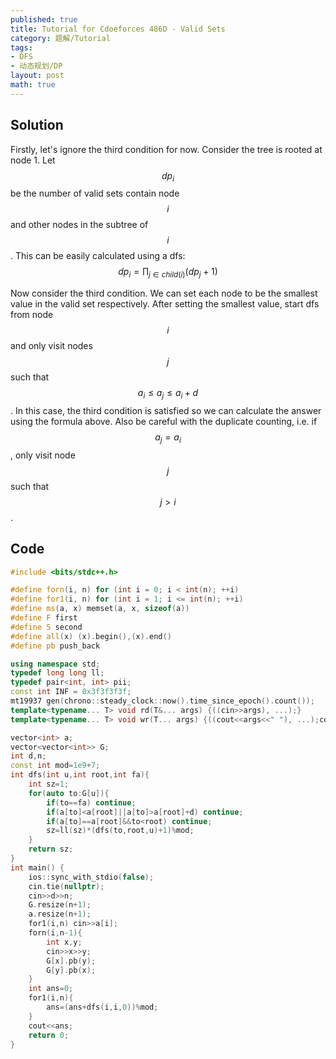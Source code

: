 ```yaml
---
published: true
title: Tutorial for Cdoeforces 486D - Valid Sets
category: 题解/Tutorial
tags:
- DFS
- 动态规划/DP
layout: post
math: true
---
```


<!-- more -->

## Solution

Firstly, let's ignore the third condition for now. Consider the tree is rooted at node 1. Let $$dp_i$$ be the number of valid sets contain node $$i$$ and other nodes in the subtree of $$i$$. This can be easily calculated using a dfs: $$dp_i=\prod_{j\in child(i)}(dp_j+1)$$

Now consider the third condition. We can set each node to be the smallest value in the valid set respectively. After setting the smallest value, start dfs from node $$i$$ and only visit nodes $$j$$ such that $$a_i\leq a_j \leq a_i+d$$. In this case, the third condition is satisfied so we can calculate the answer using the formula above. Also be careful with the duplicate counting, i.e. if $$a_j=a_i$$, only visit node $$j$$ such that $$j>i$$.

## Code
```cpp
#include <bits/stdc++.h>

#define forn(i, n) for (int i = 0; i < int(n); ++i)
#define for1(i, n) for (int i = 1; i <= int(n); ++i)
#define ms(a, x) memset(a, x, sizeof(a))
#define F first
#define S second
#define all(x) (x).begin(),(x).end()
#define pb push_back

using namespace std;
typedef long long ll;
typedef pair<int, int> pii;
const int INF = 0x3f3f3f3f;
mt19937 gen(chrono::steady_clock::now().time_since_epoch().count());
template<typename... T> void rd(T&... args) {((cin>>args), ...);}
template<typename... T> void wr(T... args) {((cout<<args<<" "), ...);cout<<endl;}

vector<int> a;
vector<vector<int>> G;
int d,n;
const int mod=1e9+7;
int dfs(int u,int root,int fa){
    int sz=1;
    for(auto to:G[u]){
        if(to==fa) continue;
        if(a[to]<a[root]||a[to]>a[root]+d) continue;
        if(a[to]==a[root]&&to<root) continue;
        sz=ll(sz)*(dfs(to,root,u)+1)%mod;
    }
    return sz;
}
int main() {
    ios::sync_with_stdio(false);
    cin.tie(nullptr);
    cin>>d>>n;
    G.resize(n+1);
    a.resize(n+1);
    for1(i,n) cin>>a[i];
    forn(i,n-1){
        int x,y;
        cin>>x>>y;
        G[x].pb(y);
        G[y].pb(x);
    }
    int ans=0;
    for1(i,n){
        ans=(ans+dfs(i,i,0))%mod;
    }
    cout<<ans;
    return 0;
}
```

